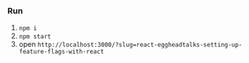 ### Run
1. `npm i`
2. `npm start`
3. open `http://localhost:3000/?slug=react-eggheadtalks-setting-up-feature-flags-with-react`